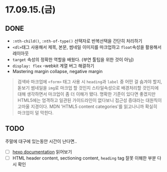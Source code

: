 # 17.09.15.(금)

## DONE
  * `:nth-child()`, `:nth-of-type()` 선택자로 반복선택을 간단히 처리하기
  * `<dl>`태그 사용해서 제목, 본문, 썸네일 이미지를 마크업하고 `float`속성을 활용해서 레이아웃
  * `target` 속성의 정확한 역할을 배웠다. (부연 툴팁을 위한 것이 아님)
  * `display: flex` -webkit 계열 버그 해결하기
  * Mastering margin collapse, negative margin  
> 검색바 마크업에 `<form>` 태그 사용 시 `heading`과 `label` 중 어떤 걸 숨겨야 할지, 돋보기 썸네일을 `img`로 마크업 할 것인지 스타일속성으로 배경처리할 것인지에 대해 생각하면서 마크업이 좀 더 이해가 됐다. 명확한 기준이 있다면 좋겠지만 HTML5에는 엄격하고 일관된 가이드라인이 없다보니 접근성 증대라는 대원칙이 고마울 지경이다. MDN 'HTML5 content categories'를 읽고나니까 확실히 마크업이 덜 막힌다.  

## TODO  
주말에 대구에 있는동안 시간이 난다면..
  * [ ] [hexo documentation](https://hexo.io/docs/) 읽어보기
  * [ ] HTML header content, sectioning content, `heading` tag 잘못 이해한 부분 다시 확인
